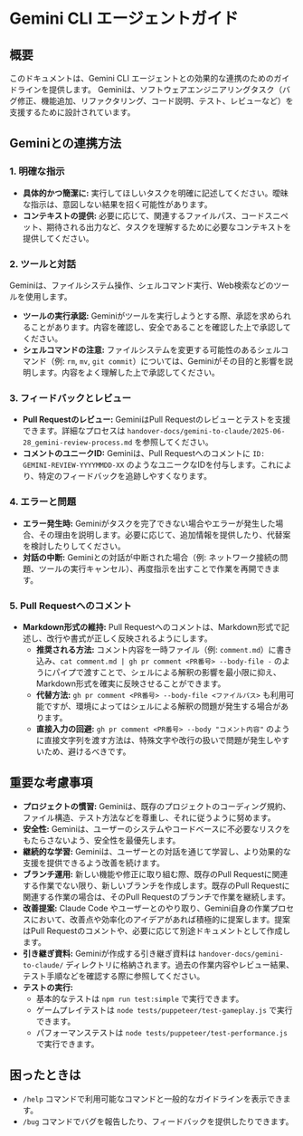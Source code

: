 # Gemini CLI エージェントガイド

## 概要

このドキュメントは、Gemini CLI エージェントとの効果的な連携のためのガイドラインを提供します。
Geminiは、ソフトウェアエンジニアリングタスク（バグ修正、機能追加、リファクタリング、コード説明、テスト、レビューなど）を支援するために設計されています。

## Geminiとの連携方法

### 1. 明確な指示

*   **具体的かつ簡潔に:** 実行してほしいタスクを明確に記述してください。曖昧な指示は、意図しない結果を招く可能性があります。
*   **コンテキストの提供:** 必要に応じて、関連するファイルパス、コードスニペット、期待される出力など、タスクを理解するために必要なコンテキストを提供してください。

### 2. ツールと対話

Geminiは、ファイルシステム操作、シェルコマンド実行、Web検索などのツールを使用します。

*   **ツールの実行承認:** Geminiがツールを実行しようとする際、承認を求められることがあります。内容を確認し、安全であることを確認した上で承認してください。
*   **シェルコマンドの注意:** ファイルシステムを変更する可能性のあるシェルコマンド（例: `rm`, `mv`, `git commit`）については、Geminiがその目的と影響を説明します。内容をよく理解した上で承認してください。

### 3. フィードバックとレビュー

*   **Pull Requestのレビュー:** GeminiはPull Requestのレビューとテストを支援できます。詳細なプロセスは `handover-docs/gemini-to-claude/2025-06-28_gemini-review-process.md` を参照してください。
*   **コメントのユニークID:** Geminiは、Pull Requestへのコメントに `ID: GEMINI-REVIEW-YYYYMMDD-XX` のようなユニークなIDを付与します。これにより、特定のフィードバックを追跡しやすくなります。

### 4. エラーと問題

*   **エラー発生時:** Geminiがタスクを完了できない場合やエラーが発生した場合、その理由を説明します。必要に応じて、追加情報を提供したり、代替案を検討したりしてください。
*   **対話の中断:** Geminiとの対話が中断された場合（例: ネットワーク接続の問題、ツールの実行キャンセル）、再度指示を出すことで作業を再開できます。

### 5. Pull Requestへのコメント

*   **Markdown形式の維持:** Pull Requestへのコメントは、Markdown形式で記述し、改行や書式が正しく反映されるようにします。
    *   **推奨される方法:** コメント内容を一時ファイル（例: `comment.md`）に書き込み、`cat comment.md | gh pr comment <PR番号> --body-file -` のようにパイプで渡すことで、シェルによる解釈の影響を最小限に抑え、Markdown形式を確実に反映させることができます。
    *   **代替方法:** `gh pr comment <PR番号> --body-file <ファイルパス>` も利用可能ですが、環境によってはシェルによる解釈の問題が発生する場合があります。
    *   **直接入力の回避:** `gh pr comment <PR番号> --body "コメント内容"` のように直接文字列を渡す方法は、特殊文字や改行の扱いで問題が発生しやすいため、避けるべきです。

## 重要な考慮事項

*   **プロジェクトの慣習:** Geminiは、既存のプロジェクトのコーディング規約、ファイル構造、テスト方法などを尊重し、それに従うように努めます。
*   **安全性:** Geminiは、ユーザーのシステムやコードベースに不必要なリスクをもたらさないよう、安全性を最優先します。
*   **継続的な学習:** Geminiは、ユーザーとの対話を通じて学習し、より効果的な支援を提供できるよう改善を続けます。
*   **ブランチ運用:** 新しい機能や修正に取り組む際、既存のPull Requestに関連する作業でない限り、新しいブランチを作成します。既存のPull Requestに関連する作業の場合は、そのPull Requestのブランチで作業を継続します。
*   **改善提案:** Claude Code やユーザーとのやり取り、Gemini自身の作業プロセスにおいて、改善点や効率化のアイデアがあれば積極的に提案します。提案はPull Requestのコメントや、必要に応じて別途ドキュメントとして作成します。
*   **引き継ぎ資料:** Geminiが作成する引き継ぎ資料は `handover-docs/gemini-to-claude/` ディレクトリに格納されます。過去の作業内容やレビュー結果、テスト手順などを確認する際に参照してください。
*   **テストの実行:**
    *   基本的なテストは `npm run test:simple` で実行できます。
    *   ゲームプレイテストは `node tests/puppeteer/test-gameplay.js` で実行できます。
    *   パフォーマンステストは `node tests/puppeteer/test-performance.js` で実行できます。

## 困ったときは

*   `/help` コマンドで利用可能なコマンドと一般的なガイドラインを表示できます。
*   `/bug` コマンドでバグを報告したり、フィードバックを提供したりできます。